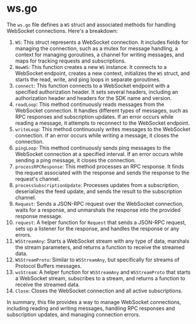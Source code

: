 # ws.go

The `ws.go` file defines a `WS` struct and associated methods for handling WebSocket connections. Here's a breakdown:

1. `WS`: This struct represents a WebSocket connection. It includes fields for managing the connection, such as a mutex for message handling, a context for managing goroutines, a channel for writing messages, and maps for tracking requests and subscriptions.
2. `NewWS`: This function creates a new `WS` instance. It connects to a WebSocket endpoint, creates a new context, initializes the `WS` struct, and starts the read, write, and ping loops in separate goroutines.
3. `connect`: This function connects to a WebSocket endpoint with a specified authorization header. It sets several headers, including an authorization header and headers for the SDK name and version.
4. `readLoop`: This method continuously reads messages from the WebSocket connection. It handles different types of messages, such as RPC responses and subscription updates. If an error occurs while reading a message, it attempts to reconnect to the WebSocket endpoint.
5. `writeLoop`: This method continuously writes messages to the WebSocket connection. If an error occurs while writing a message, it closes the connection.
6. `pingLoop`: This method continuously sends ping messages to the WebSocket connection at a specified interval. If an error occurs while sending a ping message, it closes the connection.
7. `processRPCResponse`: This method processes an RPC response. It finds the request associated with the response and sends the response to the request's channel.
8. `processSubscriptionUpdate`: Processes updates from a subscription, deserializes the feed update, and sends the result to the subscription channel.
9. `Request`: Sends a JSON-RPC request over the WebSocket connection, waits for a response, and unmarshals the response into the provided response message.
10. `request`: A helper function for `Request` that sends a JSON-RPC request, sets up a listener for the response, and handles the response or any errors.
11. `WSStreamAny`: Starts a WebSocket stream with any type of data, marshals the stream parameters, and returns a function to receive the streamed data.
12. `WSStreamProto`: Similar to `WSStreamAny`, but specifically for streams of Protocol Buffers messages.
13. `wsStream`: A helper function for `WSStreamAny` and `WSStreamProto` that starts a WebSocket stream, subscribes to a stream, and returns a function to receive the streamed data.
14. `Close`: Closes the WebSocket connection and all active subscriptions.

In summary, this file provides a way to manage WebSocket connections, including reading and writing messages, handling RPC responses and subscription updates, and managing connection errors.
